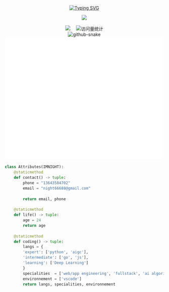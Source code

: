 <div align="center">

  <!-- dynamic typing effect 动态打字效果 -->
  <div align="center">
    <a href="https://blog.wanheng.top/">
      <!-- <img src="https://readme-typing-svg.demolab.com?font=Fira+Code&pause=1000&width=435&lines=春风若有怜花意,;可否许我在少年!&center=true&size=27" alt="Typing SVG" /> -->
      <img src="https://cdn.jsdelivr.net/gh/flowerbling/flowerbling/assets/images/txt.svg" alt="Typing SVG" />
    </a>
  </div>

  <!-- knock code pictures 敲代码的图片 -->
  <img src="https://cdn.jsdelivr.net/gh/flowerbling/flowerbling/assets/images/coder.gif" /><br>

  <!-- profile logo 个人资料徽标 -->
  <div align="center">
    <a href="https://blog.wanheng.top/"><img src="https://img.shields.io/badge/Website-博客-blue" /></a>&emsp;
	<!--
    <a href="https://twitter.com/imnight/"><img src="https://img.shields.io/badge/Twitter-推特-blue" /></a>&emsp;
    <a href="https://www.youtube.com/@imnight"><img src="https://img.shields.io/badge/YouTube-油管-c32136" /></a>&emsp;
    <a href="https://box.imnight.com/weixin_mp"><img src="https://img.shields.io/badge/WeChat-微信-07c160" /></a>&emsp;
    <a href="https://space.bilibili.com/448488855/"><img src="https://img.shields.io/badge/Bilibili-B站-ff69b4" /></a>&emsp;
    <a href="https://blog.csdn.net/weixin_50915462/"><img src="https://img.shields.io/badge/CSDN-论坛-c32136" /></a>&emsp;
    <a href="https://www.zhihu.com/people/imnight/"><img src="https://img.shields.io/badge/Zhihu-知乎-blue" /></a>&emsp;
	-->
    <!-- visitor statistics logo 访问量统计徽标 -->
    <img src="https://komarev.com/ghpvc/?username=flowerbling&label=Views&color=0e75b6&style=flat" alt="访问量统计" />
  </div>

<!-- Snake Code Contribution Map 贪吃蛇代码贡献图 -->
<picture>
  <source media="(prefers-color-scheme: dark)" srcset="https://cdn.jsdelivr.net/gh/flowerbling/flowerbling/snake/snake.svg" />
  <source media="(prefers-color-scheme: light)" srcset="https://cdn.jsdelivr.net/gh/flowerbling/flowerbling/snake/snake.svg" />
  <img alt="github-snake" src="https://cdn.jsdelivr.net/gh/flowerbling/flowerbling/snake/snake-dark.svg" />
</picture>

<!-- GitHub 数据统计 -->
<picture>
  <img src="/github-metrics.svg" alt="Metrics">
</picture>
<!-- <img align="" height="137px" src="https://github-readme-stats-git-masterrstaa-rickstaa.vercel.app/api?username=flowerbling&hide_title=true&hide_border=true&show_icons=true&include_all_commits=true&line_height=21text_color=000&icon_color=000&bg_color=0,ea6161,ffc64d,fffc4d,52fa5a&theme=graywhite" />
<img align="" height="137px" src="https://github-readme-stats-git-masterrstaa-rickstaa.vercel.app/api/top-langs/?username=flowerbling&hide_title=true&hide_border=true&layout=compact&langs_count=6&text_color=000&icon_color=fff&bg_color=0,52fa5a,4dfcff,c64dff&theme=graywhite" /><br><br>
 -->


</div>

```python
class Attributes(IMNIGHT):
	@staticmethod
	def contact() -> tuple:
	    phone = "13643584702"
	    email = "night66688@gmail.com"

	    return email, phone

	@staticmethod
	def life() -> tuple:
	    age = 24
	    return age

	@staticmethod
	def coding() -> tuple:
	    langs = {
		'expert': ['python', 'aigc'],
		'intermediate': ['go', 'js'],
		'learning': ['Deep Learning']
	    }
	    specialities  = ['web/app engineering', 'fullstack', 'ai algorithm engineer']
	    environnement = ['vscode']
	    return langs, specialities, environnement
```
